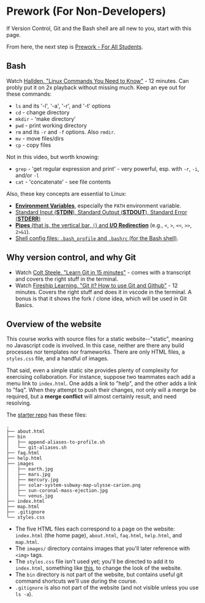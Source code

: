 # Prework (For Non-Developers)

If Version Control, Git and the Bash shell are all new to you, start with this page.

From here, the next step is [Prework - For All Students](./prework.md).

## Bash
Watch [Hallden. "Linux Commands You Need to Know"](https://www.youtube.com/watch?v=J2zquYPJbWY) - 12 minutes.  Can probly put it on 2x playback without missing much.  Keep an eye out for these commands:
- `ls` and its '-l', '-a', '-r', and '-t' options
- `cd`  - change directory
- `mkdir` - 'make directory'
- `pwd` - print working directory
- `rm` and its `-r` and `-f` options.  Also `rmdir`.
- `mv` - move files/dirs
- `cp` - copy files

Not in this video, but worth knowing:
- `grep` - 'get regular expression and print' - very powerful, esp. with `-r`, `-i`, and/or `-l`
- `cat` - 'concatenate' - see file contents

Also, these key concepts are essential to Linux:
- [**Environment Variables**](https://likegeeks.com/linux-environment-variables/), especially the `PATH` environment variable.
- [Standard Input (**STDIN**), Standard Output (**STDOUT**), Standard Error (**STDERR**)](https://likegeeks.com/shell-scripting-awesome-guide-part4/)
- [**Pipes** (that is, the vertical bar, `|`) and **I/O Redirection**](https://ryanstutorials.net/linuxtutorial/piping.php) (e.g., `<`, `>`, `<<`, `>>`, `2>&1`).
- [Shell config files: `.bash_profile` and `.bashrc` (for the Bash shell)](https://effective-shell.com/part-5-building-your-toolkit/configuring-the-shell/).


## Why version control, and why Git
- Watch [Colt Steele. "Learn Git in 15 minutes"](https://www.youtube.com/watch?v=USjZcfj8yxE) - comes with a transcript and covers the right stuff in the terminal.
- Watch [Fireship Learning. "Git it? How to use Git and Github"](https://www.youtube.com/watch?v=HkdAHXoRtos) - 12 minutes. Covers the right stuff and does it in vscode in the terminal. A bonus is that it shows the fork / clone idea, which will be used in Git Basics.

## Overview of the website

This course works with source files for a static website--"static", meaning no Javascript code is involved.  In this case, neither are there any build processes nor templates nor frameworks.  There are only HTML files, a `styles.css` file, and a handful of images.

That said, even a simple static site provides plenty of complexity for exercising collaboration.  For instance, suppose two teammates each add a menu link to `index.html`.  One adds a link to "help", and the other adds a link to "faq".  When they attempt to push their changes, not only will a merge be required, but a **merge conflict** will almost certainly result, and need resolving. 

The [starter repo](https://github.com/walquis/git-basics-starter-repo) has these files:
```
.
├── about.html
├── bin
│   ├── append-aliases-to-profile.sh
│   └── git-aliases.sh
├── faq.html
├── help.html
├── images
│   ├── earth.jpg
│   ├── mars.jpg
│   ├── mercury.jpg
│   ├── solar-system-subway-map-ulysse-carion.png
│   ├── sun-coronal-mass-ejection.jpg
│   └── venus.jpg
├── index.html
├── map.html
├── .gitignore
└── styles.css
```
- The five HTML files each correspond to a page on the website: `index.html` (the home page), `about.html`, `faq.html`, `help.html`, and `map.html`.
- The `images/` directory contains images that you'll later reference with `<img>` tags.
- The `styles.css` file isn't used yet; you'll be directed to add it to `index.html`, something like [this](https://github.com/walquis/git-basics-sample-project-repo/commit/da56c38e92e62408c1affd6c71e19ff87f0d93b6), to change the look of the website.
- The `bin` directory is not part of the website, but contains useful git command shortcuts we'll use during the course.
- `.gitignore` is also not part of the website (and not visible unless you use `ls -a`).
